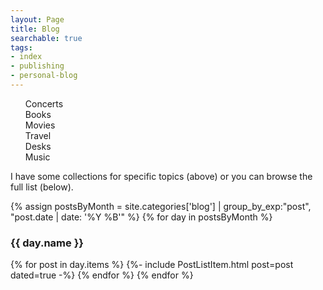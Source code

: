 ```yaml
---
layout: Page
title: Blog
searchable: true
tags:
- index
- publishing
- personal-blog
---
```


<div id="toc-and-metadata"><ul id="toc" class="section-nav">
<li class="toc-entry toc-h2"><a href="/blog/attending">Concerts</a></li>
<li class="toc-entry toc-h2"><a href="/blog/reading">Books</a></li>
<li class="toc-entry toc-h2"><a href="/blog/watching">Movies</a></li>
<li class="toc-entry toc-h2"><a href="/blog/traveling">Travel</a></li>
<li class="toc-entry toc-h2"><a href="/blog/working">Desks</a></li>
<li class="toc-entry toc-h2"><a href="/blog/listening">Music</a></li>
</ul></div>

I have some collections for specific topics (above) or you can browse the full list (below).

{% assign postsByMonth = 
site.categories['blog'] | group_by_exp:"post", "post.date | date: '%Y %B'" %}
{% for day in postsByMonth %}
  <h3 id="{{ day.name }}">{{ day.name }}</h3>
  {% for post in day.items %}
  {%- include PostListItem.html post=post dated=true -%}
  {% endfor %}
{% endfor %}
